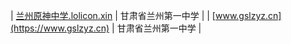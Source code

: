 | [兰州原神中学.lolicon.xin](http://兰州原神中学.lolicon.xin) | 甘肃省兰州第一中学 |
| [www.gslzyz.cn](https://www.gslzyz.cn) | 甘肃省兰州第一中学 |
<!-- 请求删除yuanshenzhongxue.us.kg域名 感谢-->